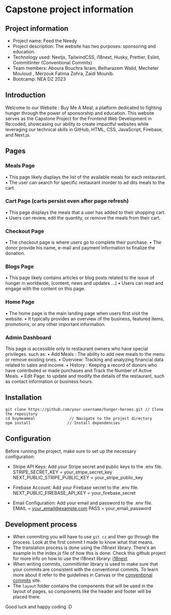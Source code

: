 # Capstone project information

## Project information

-   Project name: Feed the Needy
-   Project description: The website has two purposes: sponsoring and education.
-   Technology used: Nextjs, TailwindCSS, i18next, Husky, Prettier, Eslint, Commitlinter (Conventional Commits)
-   Team members: Aboura Bouchra Ikram, Belharazem Walid, Mecheter Mouloud , Merzouk Fatima Zohra, Zaidi Mounib.
-   Bootcamp: NEA DZ 2023

## Introduction
Welcome to our Website : Buy Me A Meal, a platform dedicated to fighting hunger through the power of sponsorship and education. This website serves as the Capstone Project for the Frontend Web Development in Re:coded, showcasing our ability to create impactful websites while leveraging our technical skills in GitHub, HTML, CSS, JavaScript, Firebase, and Next.js.

## Pages

### Meals Page
•	This page likely displays the list of the available meals for each restaurant.
•	The user can search for specific restaurant inorder to ad dits meals to the cart.
### Cart Page (carts persist even after page refresh)
•	This page displays the meals that a user has added to their shopping cart.
•	Users can review, edit the quantity, or remove the meals from their cart.
###	Checkout Page
•	The checkout page is where users go to complete their purchase.
•	The donor provide his name, e-mail and payment information to finalize the donation.
###	Blogs Page
•	This page likely contains articles or blog posts related to the issue of hunger in worldwide, (content, news and updates ...)
•	Users can read and engage with the content on this page.
###	Home Page
•	The home page is the main landing page when users first visit the website.
•	It typically provides an overview of the business, featured items, promotions, or any other important information.
### Admin Dashboard
This page is accessible only to restaurant owners who have special privileges. such as:
•	Add Meals : The ability to add new meals to the menu or remove existing ones.
•	Overview: Tracking and analyzing financial data related to sales and income.
•	History : Keeping a record of donors who have contributed or made purchases and Track the Number of Active Meals.
•	Edit Page: to update and modify the details of the restaurant, such as contact information or business hours.

## Installation

```shell
git clone https://github.com/your-username/hunger-heroes.git // Clone the repository
cd buymeameal               // Navigate to the project directory
npm install                // Install dependencies

``` 
## Configuration
Before running the project, make sure to set up the necessary configuration:

- Stripe API Keys: Add your Stripe secret and public keys to the .env file.
STRIPE_SECRET_KEY = your_stripe_secret_key
NEXT_PUBLIC_STRIPE_PUBLIC_KEY = your_stripe_public_key

- Firebase Account: Add your Firebase secret to the .env file.
NEXT_PUBLIC_FIREBASE_API_KEY = your_firebase_secret

- Email Configuration: Add your email and password to the .env file.
EMAIL = your_email@example.com
PASS = your_email_password


## Development process

-   When commiting you will have to use `git cz` and then go through the process. Look at the first commit I made to know what that means.
-   The translation process is done using the i18next library. There's an example in the index.js file of how this is done. Check this github project for more info on how to use the i18next library: [i18next](https://github.com/i18next/next-i18next)
-   When writing commits, commitlinter library is used to make sure that your commits are consistent with the conventional commits. To learn more about it refer to the guidelines in Canvas or the [conventional commits](https://www.conventionalcommits.org/en/v1.0.0/#summary) site.
-   The `layout` folder contains the components that will be used in the layout of pages, so components like the header and footer will be placed there.

Good luck and happy coding :D
